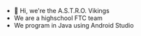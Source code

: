 - 👋 Hi, we're the A.S.T.R.O. Vikings
- We are a highschool FTC team
- We program in Java using Android Studio
<!---
ASTRO-Vikings/ASTRO-Vikings is a ✨ special ✨ repository because its `README.md` (this file) appears on your GitHub profile.
You can click the Preview link to take a look at your changes.
--->
